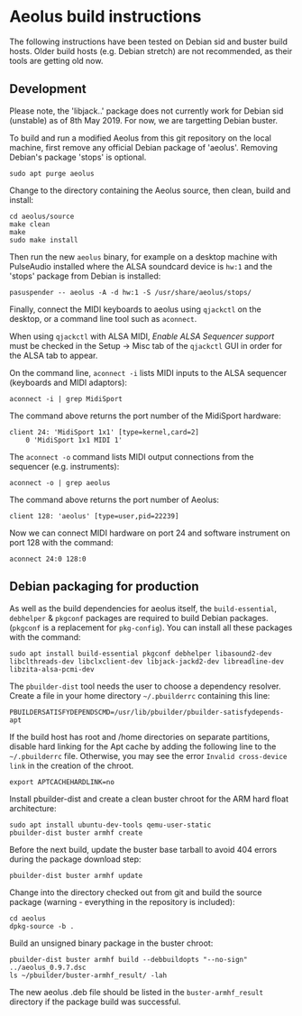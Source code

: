 # Aeolus build instructions
The following instructions have been tested on Debian sid and buster build hosts. Older build hosts (e.g. Debian stretch) are not recommended, as their tools are getting old now.

## Development

Please note, the 'libjack..' package does not currently work for Debian sid (unstable) as of 8th May 2019. For now, we are targetting Debian buster.

To build and run a modified Aeolus from this git repository on the local machine, first remove any official Debian package of 'aeolus'. Removing Debian's package 'stops' is optional.
```
sudo apt purge aeolus
```

Change to the directory containing the Aeolus source, then clean, build and install:
```
cd aeolus/source
make clean
make
sudo make install
```

Then run the new `aeolus` binary, for example on a desktop machine with PulseAudio installed where the ALSA soundcard device is `hw:1` and the 'stops' package from Debian is installed:
```
pasuspender -- aeolus -A -d hw:1 -S /usr/share/aeolus/stops/
```

Finally, connect the MIDI keyboards to aeolus using `qjackctl` on the desktop, or a command line tool such as `aconnect`.

When using `qjackctl` with ALSA MIDI, _Enable ALSA Sequencer support_ must be checked in the Setup -> Misc tab of the `qjackctl` GUI in order for the ALSA tab to appear.

On the command line, `aconnect -i` lists MIDI inputs to the ALSA sequencer (keyboards and MIDI adaptors):

```
aconnect -i | grep MidiSport
```

The command above returns the port number of the MidiSport hardware:
```
client 24: 'MidiSport 1x1' [type=kernel,card=2]
    0 'MidiSport 1x1 MIDI 1'
```

The `aconnect -o` command lists MIDI output connections from the sequencer (e.g. instruments):
```
aconnect -o | grep aeolus
```

The command above returns the port number of Aeolus:
```
client 128: 'aeolus' [type=user,pid=22239]
```

Now we can connect MIDI hardware on port 24 and software instrument on port 128 with the command:
```
aconnect 24:0 128:0
```

## Debian packaging for production

As well as the build dependencies for aeolus itself, the `build-essential`, `debhelper` & `pkgconf` packages are required to build Debian packages. (`pkgconf` is a replacement for `pkg-config`). You can install all these packages with the command:
```
sudo apt install build-essential pkgconf debhelper libasound2-dev libclthreads-dev libclxclient-dev libjack-jackd2-dev libreadline-dev libzita-alsa-pcmi-dev
```

The `pbuilder-dist` tool needs the user to choose a dependency resolver. Create a file in your home directory `~/.pbuilderrc` containing this line:
```
PBUILDERSATISFYDEPENDSCMD=/usr/lib/pbuilder/pbuilder-satisfydepends-apt
```

If the build host has root and /home directories on separate partitions, disable hard linking for the Apt cache by adding the following line to the `~/.pbuilderrc` file. Otherwise, you may see the error `Invalid cross-device link` in the creation of the chroot.
```
export APTCACHEHARDLINK=no
```

Install pbuilder-dist and create a clean buster chroot for the ARM hard float architecture:
```
sudo apt install ubuntu-dev-tools qemu-user-static
pbuilder-dist buster armhf create
```

Before the next build, update the buster base tarball to avoid 404 errors during the package download step:
```
pbuilder-dist buster armhf update
```

Change into the directory checked out from git and build the source package (warning - everything in the repository is included):
```
cd aeolus
dpkg-source -b .
```

Build an unsigned binary package in the buster chroot:
```
pbuilder-dist buster armhf build --debbuildopts "--no-sign" ../aeolus_0.9.7.dsc
ls ~/pbuilder/buster-armhf_result/ -lah
```

The new aeolus .deb file should be listed in the `buster-armhf_result` directory if the package build was successful.
